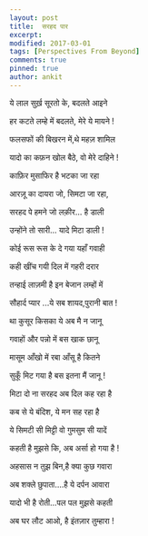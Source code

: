 ```yaml
---
layout: post
title:  सरहद पार			
excerpt: 
modified: 2017-03-01
tags: [Perspectives From Beyond]
comments: true
pinned: true
author: ankit
---
```

ये लाल सुर्ख़ सूरतो के, बदलते आइने  

हर कटते लम्हे में बदलते, मेरे ये मायने !

फलसफों की बिखरन में,थे महज़ शामिल

यादो का कफ़न खोल बैठे, वो मेरे दाहिने !



काफ़िर मुसाफिर है भटका जा रहा

आरज़ू का दायरा जो, सिमटा जा रहा,

सरहद पे हमने जो लक़ीर... है डाली

उन्होंने तो सारी... यादे मिटा डाली !


कोई रूस रूस के दे गया यहाँ गवाही

कही खींच गयी दिल में गहरी दरार 

तन्हाई लाज़मी है इन बेजान लम्हों में

सौहार्द प्यार ...ये सब शायद,पुरानी बात !


था कुसूर किसका ये अब मै न जानू

गवाहों और पन्नो में बस खाक छानू

मासूम आँखो में रबा आँसू है कितने 

सुकूँ मिट गया है बस इतना मैं जानू !



मिटा दो ना सरहद अब दिल कह रहा है

कब से ये बंदिश, ये मन सह रहा है

ये सिमटी सी मिट्टी वो गुमसुम सी यादें

कहती है मुझसे कि, अब अर्सा हो गया है !



अहसास न तुझ बिन,है क्या कुछ गवारा

अब शक्ले छुपाता....है ये दर्पन आवारा

यादो भी है रोती...पल पल मुझसे कहती

अब घर लौट आओ, है इंतज़ार तुम्हारा !




